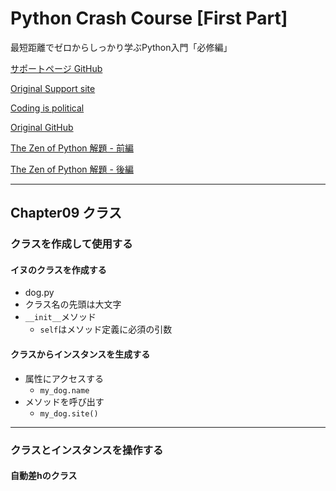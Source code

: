 # Python Crash Course [First Part]

最短距離でゼロからしっかり学ぶPython入門「必修編」

[サポートページ GitHub](https://github.com/takanory/saitan-python)

[Original Support site](https://nostarch.com/pythoncrashcourse2e)

[Coding is political](https://ehmatthes.github.io/pcc_2e/)

[Original GitHub](https://github.com/ehmatthes/pcc_2e/)

[The Zen of Python 解題 - 前編](https://atsuoishimoto.hatenablog.com/entry/20100920/1284986066)

[The Zen of Python 解題 - 後編](https://atsuoishimoto.hatenablog.com/entry/20100926/1285508015)

---

## Chapter09 クラス

### クラスを作成して使用する

#### イヌのクラスを作成する

- dog.py
- クラス名の先頭は大文字
- `__init__`メソッド
  - `self`はメソッド定義に必須の引数

#### クラスからインスタンスを生成する

- 属性にアクセスする
  - `my_dog.name`
- メソッドを呼び出す
  - `my_dog.site()`

---

### クラスとインスタンスを操作する

#### 自動差hのクラス
